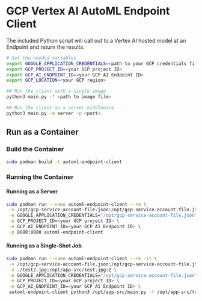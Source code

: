 # GCP Vertex AI AutoML Endpoint Client

The included Python script will call out to a Vertex AI hosted model at an Endpoint and return the results.

```bash
# Set the needed variables
export GOOGLE_APPLICATION_CREDENTIALS=<path to your GCP credentials file>
export GCP_PROJECT_ID=<your GCP project ID>
export GCP_AI_ENDPOINT_ID=<your GCP AI Endpoint ID>
export GCP_LOCATION=<your GCP region>

## Run the client with a single image
python3 main.py -f <path to image file>

## Run the client as a server middleware
python3 main.py -m server -p <port>
```

## Run as a Container

### Build the Container

```bash
sudo podman build -t automl-endpoint-client .
```

### Running the Container

#### Running as a Server

```bash
sudo podman run --name automl-endpoint-client --rm \
 -v /opt/gcp-service-account-file.json:/opt/gcp-service-account-file.json:Z \
 -e GOOGLE_APPLICATION_CREDENTIALS="/opt/gcp-service-account-file.json" \
 -e GCP_PROJECT_ID=<your GCP project ID> \
 -e GCP_AI_ENDPOINT_ID=<your GCP AI Endpoint ID> \
 -p 8080:8080 automl-endpoint-client
```

#### Running as a Single-Shot Job

```bash
sudo podman run --name automl-endpoint-client --rm -it \
 -v /opt/gcp-service-account-file.json:/opt/gcp-service-account-file.json:Z \
 -v ./test2.jpg:/opt/app-src/test.jpg:Z \
 -e GOOGLE_APPLICATION_CREDENTIALS="/opt/gcp-service-account-file.json" \
 -e GCP_PROJECT_ID=<your GCP project ID> \
 -e GCP_AI_ENDPOINT_ID=<your GCP AI Endpoint ID> \
 automl-endpoint-client python3 /opt/app-src/main.py -f /opt/app-src/test.jpg
```
